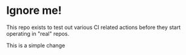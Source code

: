 # Ignore me!

This repo exists to test out various CI related actions before they start operating in "real" repos.

<!--

ponylang/action-testing@0.30.10

-->

This is a simple change
